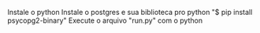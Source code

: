 Instale o python
Instale o postgres e sua biblioteca pro python "$ pip install psycopg2-binary"
Execute o arquivo "run.py" com o python
